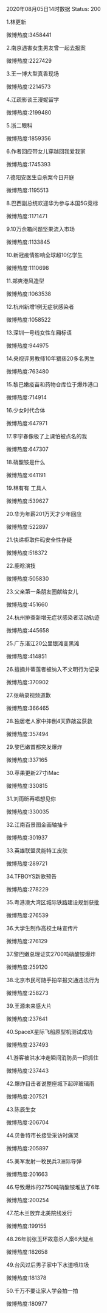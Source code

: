 2020年08月05日14时数据
Status: 200

1.林更新

微博热度:3458441

2.南京遇害女生男友曾一起去报案

微博热度:2227429

3.王一博大型真香现场

微博热度:2214573

4.江疏影谈王漫妮留学

微博热度:2199480

5.浙二眼科

微博热度:1859356

6.作者回应带女儿穿越回我爱我家

微博热度:1745393

7.德阳安医生自杀案今日开庭

微博热度:1195513

8.巴西副总统欢迎华为参与本国5G竞标

微博热度:1171471

9.10万余箱问题坚果流入市场

微博热度:1133845

10.新冠疫情影响全球超10亿学生

微博热度:1110698

11.郑爽港风造型

微博热度:1063538

12.杭州新增1例无症状感染者

微博热度:1058522

13.深圳一号线女性车厢标语

微博热度:944975

14.央视评男教师10年猥亵20多名男生

微博热度:763480

15.黎巴嫩疫苗和药物仓库位于爆炸港口

微博热度:714914

16.少女时代合体

微博热度:647971

17.李宇春像极了上课怕被点名的我

微博热度:647307

18.硝酸铵是什么

微博热度:641191

19.林有有 工具人

微博热度:539627

20.华为年薪201万天才少年回应

微博热度:522897

21.快递柜取件码安全性存疑

微博热度:518372

22.鹿晗演技

微博热度:505830

23.父亲第一条朋友圈献给女儿

微博热度:451660

24.杭州排查新增无症状感染者活动轨迹

微博热度:445658

25.广东湛江20公里银滩变黑滩

微博热度:414851

26.擅摘并蒂莲者被纳入不文明行为记录

微博热度:370902

27.张萌录视频道歉

微博热度:366465

28.独居老人家中摔倒4天靠敲盆获救

微博热度:357494

29.黎巴嫩首都突发爆炸

微博热度:337165

30.苹果更新27寸iMac

微博热度:330815

31.刘雨昕再唱想见你

微博热度:330035

32.江南百景图金画轴抽卡

微博热度:301937

33.英雄联盟灵能特工皮肤

微博热度:289721

34.TFBOYS新歌预告

微博热度:278229

35.粤港澳大湾区城际铁路建设规划获批

微博热度:276539

36.大学生制作高校土味宣传片

微博热度:276129

37.黎巴嫩总理证实2700吨硝酸铵爆炸

微博热度:259120

38.北京市民可随手拍举报交通违法行为

微博热度:258273

39.王源未来感大片

微博热度:237641

40.SpaceX星际飞船原型机测试成功

微博热度:237493

41.游客被洪水冲走瞬间消防员一把抓住

微博热度:237443

42.爆炸目击者说整座城下起碎玻璃雨

微博热度:207521

43.陈辰生女

微博热度:206704

44.贝鲁特市长接受采访时痛哭

微博热度:205897

45.美军发射一枚民兵3洲际导弹

微博热度:201663

46.导致爆炸的2750吨硝酸铵堆放了6年

微博热度:200254

47.花木兰放弃北美院线发行

微博热度:199155

48.26年前张玉环故意杀人案6大疑点

微博热度:182658

49.台风过后男子家中下水道喷垃圾

微博热度:181378

50.千万不要让家人学会拍一拍

微博热度:180977

